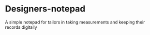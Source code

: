 # Designers-notepad
A simple notepad for tailors in taking measurements and keeping their records digitally
